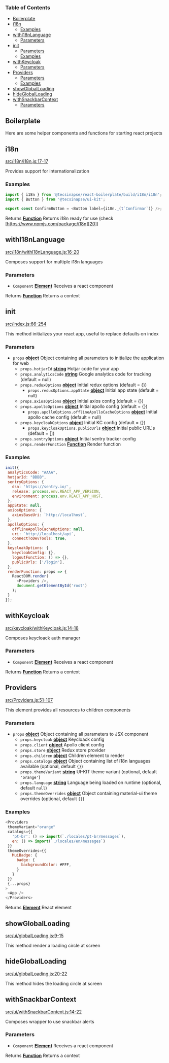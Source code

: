 <!-- Generated by documentation.js. Update this documentation by updating the source code. -->

### Table of Contents

-   [Boilerplate][1]
-   [i18n][2]
    -   [Examples][3]
-   [withI18nLanguage][4]
    -   [Parameters][5]
-   [init][6]
    -   [Parameters][7]
    -   [Examples][8]
-   [withKeycloak][9]
    -   [Parameters][10]
-   [Providers][11]
    -   [Parameters][12]
    -   [Examples][13]
-   [showGlobalLoading][14]
-   [hideGlobalLoading][15]
-   [withSnackbarContext][16]
    -   [Parameters][17]

## Boilerplate

Here are some helper components and functions for starting react projects


## i18n

[src/i18n/i18n.js:17-17][18]

Provides support for internationalization

### Examples

```javascript
import { i18n } from '@tecsinapse/react-boilerplate/build/i18n/i18n';
import { Button } from '@tecsinapse/ui-kit';

export const ConfirmButton = <Button label={i18n._(t`Confirmar`)} />;
```

Returns **[Function][19]** Returns i18n ready for use (check [https://www.npmjs.com/package/i18n][20])

## withI18nLanguage

[src/i18n/withI18nLanguage.js:16-20][21]

Composes support for multiple i18n languages

### Parameters

-   `Component` **[Element][22]** Receives a react component

Returns **[Function][19]** Returns a context

## init

[src/index.js:66-254][23]

This method initializes your react app, useful to replace defaults on index

### Parameters

-   `props` **[object][24]** Object containing all parameters to initialize the application for web
    -   `props.hotjarId` **[string][25]** Hotjar code for your app
    -   `props.analyticsCode` **[string][25]** Google analytics code for tracking (default = null)
    -   `props.reduxOptions` **[object][24]** Initial redux options (default = {})
        -   `props.reduxOptions.appState` **[object][24]** Initial app state (default = null)
    -   `props.axiosOptions` **[object][24]** Initial axios config (default = {})
    -   `props.apolloOptions` **[object][24]** Initial apollo config (default = {})
        -   `props.apolloOptions.offlineApolloCacheOptions` **[object][24]** Initial apollo cache config (default = null)
    -   `props.keycloakOptions` **[object][24]** Initial KC config (default = {})
        -   `props.keycloakOptions.publicUrls` **[object][24]** Initial public URL's (default = \[])
    -   `props.sentryOptions` **[object][24]** Initial sentry tracker config
    -   `props.renderFunction` **[Function][19]** Render function

### Examples

```javascript
init({
 analyticsCode: "AAAA",
 hotjarId: "BBBB",
 sentryOptions: {
   dsn: 'https://sentry.io/',
   release: process.env.REACT_APP_VERSION,
   environment: process.env.REACT_APP_HOST,
 },
 appState: null,
 axiosOptions: {
   axiosBaseUri: `http://localhost`,
 },
 apolloOptions: {
   offlineApolloCacheOptions: null,
   uri: `http://localhost/api`,
   connectToDevTools: true,
 },
 keycloakOptions: {
   keycloakConfig: {},
   logoutFunction: () => {},
   publicUrls: ['/login'],
 },
 renderFunction: props => {
   ReactDOM.render(
     <Providers />,
     document.getElementById('root')
   );
 }
});
```

## withKeycloak

[src/keycloak/withKeycloak.js:14-18][26]

Composes keycloack auth manager

### Parameters

-   `Component` **[Element][22]** Receives a react component

Returns **[Function][19]** Returns a context

## Providers

[src/Providers.js:51-107][27]

This element provides all resources to children components

### Parameters

-   `props` **[object][24]** Object containing all parameters to JSX component
    -   `props.keycloak` **[object][24]** Keycloack config
    -   `props.client` **[object][24]** Apollo client config
    -   `props.store` **[object][24]** Redux store provider
    -   `props.children` **[object][24]** Children element to render
    -   `props.catalogs` **[object][24]** Object containing list of i18n languages available (optional, default `{}`)
    -   `props.themeVariant` **[string][25]** UI-KIT theme variant (optional, default `'orange'`)
    -   `props.language` **[string][25]** Language being loaded on runtime (optional, default `null`)
    -   `props.themeOverrides` **[object][24]** Object containing material-ui theme overrides (optional, default `{}`)

### Examples

```javascript
<Providers
 themeVariant="orange"
 catalogs={{
   'pt-br': () => import(`./locales/pt-br/messages`),
   en: () => import(`./locales/en/messages`)
 }}
 themeOverrides={{
   MuiBadge: {
     badge: {
       backgroundColor: #FFF,
     }
   }
 }}
 {...props}
>
 <App />
</Providers>
```

Returns **[Element][22]** React element

## showGlobalLoading

[src/ui/globalLoading.js:9-15][28]

This method render a loading circle at screen

## hideGlobalLoading

[src/ui/globalLoading.js:20-22][29]

This method hides the loading circle at screen

## withSnackbarContext

[src/ui/withSnackbarContext.js:14-22][30]

Composes wrapper to use snackbar alerts

### Parameters

-   `Component` **[Element][22]** Receives a react component

Returns **[Function][19]** Returns a context

[1]: #boilerplate

[2]: #i18n

[3]: #examples

[4]: #withi18nlanguage

[5]: #parameters

[6]: #init

[7]: #parameters-1

[8]: #examples-1

[9]: #withkeycloak

[10]: #parameters-2

[11]: #providers

[12]: #parameters-3

[13]: #examples-2

[14]: #showgloballoading

[15]: #hidegloballoading

[16]: #withsnackbarcontext

[17]: #parameters-4

[18]: https://github.com/tecsinapse/react-boilerplate/blob/06094f10b43073599bda032100f902523d5f62d4/src/i18n/i18n.js#L17-L17 "Source code on GitHub"

[19]: https://developer.mozilla.org/docs/Web/JavaScript/Reference/Statements/function

[20]: https://www.npmjs.com/package/i18n

[21]: https://github.com/tecsinapse/react-boilerplate/blob/06094f10b43073599bda032100f902523d5f62d4/src/i18n/withI18nLanguage.js#L16-L20 "Source code on GitHub"

[22]: https://developer.mozilla.org/docs/Web/API/Element

[23]: https://github.com/tecsinapse/react-boilerplate/blob/06094f10b43073599bda032100f902523d5f62d4/src/index.js#L66-L254 "Source code on GitHub"

[24]: https://developer.mozilla.org/docs/Web/JavaScript/Reference/Global_Objects/Object

[25]: https://developer.mozilla.org/docs/Web/JavaScript/Reference/Global_Objects/String

[26]: https://github.com/tecsinapse/react-boilerplate/blob/06094f10b43073599bda032100f902523d5f62d4/src/keycloak/withKeycloak.js#L14-L18 "Source code on GitHub"

[27]: https://github.com/tecsinapse/react-boilerplate/blob/06094f10b43073599bda032100f902523d5f62d4/src/Providers.js#L51-L107 "Source code on GitHub"

[28]: https://github.com/tecsinapse/react-boilerplate/blob/06094f10b43073599bda032100f902523d5f62d4/src/ui/globalLoading.js#L9-L15 "Source code on GitHub"

[29]: https://github.com/tecsinapse/react-boilerplate/blob/06094f10b43073599bda032100f902523d5f62d4/src/ui/globalLoading.js#L20-L22 "Source code on GitHub"

[30]: https://github.com/tecsinapse/react-boilerplate/blob/06094f10b43073599bda032100f902523d5f62d4/src/ui/withSnackbarContext.js#L14-L22 "Source code on GitHub"
